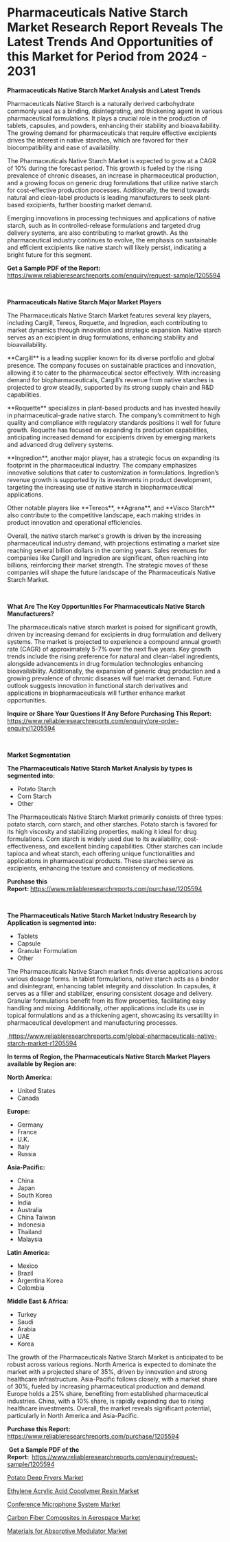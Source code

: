 <p><h1>Pharmaceuticals Native Starch Market Research Report Reveals The Latest Trends And Opportunities of this Market for Period from 2024 - 2031</h1></p><p><strong>Pharmaceuticals Native Starch Market Analysis and Latest Trends</strong></p>
<p><p>Pharmaceuticals Native Starch is a naturally derived carbohydrate commonly used as a binding, disintegrating, and thickening agent in various pharmaceutical formulations. It plays a crucial role in the production of tablets, capsules, and powders, enhancing their stability and bioavailability. The growing demand for pharmaceuticals that require effective excipients drives the interest in native starches, which are favored for their biocompatibility and ease of availability.</p><p>The Pharmaceuticals Native Starch Market is expected to grow at a CAGR of 10% during the forecast period. This growth is fueled by the rising prevalence of chronic diseases, an increase in pharmaceutical production, and a growing focus on generic drug formulations that utilize native starch for cost-effective production processes. Additionally, the trend towards natural and clean-label products is leading manufacturers to seek plant-based excipients, further boosting market demand.</p><p>Emerging innovations in processing techniques and applications of native starch, such as in controlled-release formulations and targeted drug delivery systems, are also contributing to market growth. As the pharmaceutical industry continues to evolve, the emphasis on sustainable and efficient excipients like native starch will likely persist, indicating a bright future for this segment.</p></p>
<p><strong>Get a Sample PDF of the Report:&nbsp;</strong> <a href="https://www.reliableresearchreports.com/enquiry/request-sample/1205594?utm_campaign=9&utm_medium=2&utm_source=Github&utm_content=ia&utm_term=31122024&utm_id=pharmaceuticals-native-starch">https://www.reliableresearchreports.com/enquiry/request-sample/1205594</a></p>
<p>&nbsp;</p>
<p><strong>Pharmaceuticals Native Starch Major Market Players</strong></p>
<p><p>The Pharmaceuticals Native Starch Market features several key players, including Cargill, Tereos, Roquette, and Ingredion, each contributing to market dynamics through innovation and strategic expansion. Native starch serves as an excipient in drug formulations, enhancing stability and bioavailability.</p><p>**Cargill** is a leading supplier known for its diverse portfolio and global presence. The company focuses on sustainable practices and innovation, allowing it to cater to the pharmaceutical sector effectively. With increasing demand for biopharmaceuticals, Cargill’s revenue from native starches is projected to grow steadily, supported by its strong supply chain and R&D capabilities.</p><p>**Roquette** specializes in plant-based products and has invested heavily in pharmaceutical-grade native starch. The company’s commitment to high quality and compliance with regulatory standards positions it well for future growth. Roquette has focused on expanding its production capabilities, anticipating increased demand for excipients driven by emerging markets and advanced drug delivery systems.</p><p>**Ingredion**, another major player, has a strategic focus on expanding its footprint in the pharmaceutical industry. The company emphasizes innovative solutions that cater to customization in formulations. Ingredion’s revenue growth is supported by its investments in product development, targeting the increasing use of native starch in biopharmaceutical applications.</p><p>Other notable players like **Tereos**, **Agrana**, and **Visco Starch** also contribute to the competitive landscape, each making strides in product innovation and operational efficiencies.</p><p>Overall, the native starch market's growth is driven by the increasing pharmaceutical industry demand, with projections estimating a market size reaching several billion dollars in the coming years. Sales revenues for companies like Cargill and Ingredion are significant, often reaching into billions, reinforcing their market strength. The strategic moves of these companies will shape the future landscape of the Pharmaceuticals Native Starch Market.</p></p>
<p>&nbsp;</p>
<p><strong>What Are The Key Opportunities For Pharmaceuticals Native Starch Manufacturers?</strong></p>
<p><p>The pharmaceuticals native starch market is poised for significant growth, driven by increasing demand for excipients in drug formulation and delivery systems. The market is projected to experience a compound annual growth rate (CAGR) of approximately 5-7% over the next five years. Key growth trends include the rising preference for natural and clean-label ingredients, alongside advancements in drug formulation technologies enhancing bioavailability. Additionally, the expansion of generic drug production and a growing prevalence of chronic diseases will fuel market demand. Future outlook suggests innovation in functional starch derivatives and applications in biopharmaceuticals will further enhance market opportunities.</p></p>
<p><strong>Inquire or Share Your Questions If Any Before Purchasing This Report:</strong> <a href="https://www.reliableresearchreports.com/enquiry/pre-order-enquiry/1205594?utm_campaign=9&utm_medium=2&utm_source=Github&utm_content=ia&utm_term=31122024&utm_id=pharmaceuticals-native-starch">https://www.reliableresearchreports.com/enquiry/pre-order-enquiry/1205594</a></p>
<p>&nbsp;</p>
<p><strong>Market Segmentation</strong></p>
<p><strong>The Pharmaceuticals Native Starch Market Analysis by types is segmented into:</strong></p>
<p><ul><li>Potato Starch</li><li>Corn Starch</li><li>Other</li></ul></p>
<p><p>The Pharmaceuticals Native Starch Market primarily consists of three types: potato starch, corn starch, and other starches. Potato starch is favored for its high viscosity and stabilizing properties, making it ideal for drug formulations. Corn starch is widely used due to its availability, cost-effectiveness, and excellent binding capabilities. Other starches can include tapioca and wheat starch, each offering unique functionalities and applications in pharmaceutical products. These starches serve as excipients, enhancing the texture and consistency of medications.</p></p>
<p><strong>Purchase this Report:&nbsp;</strong><a href="https://www.reliableresearchreports.com/purchase/1205594?utm_campaign=9&utm_medium=2&utm_source=Github&utm_content=ia&utm_term=31122024&utm_id=pharmaceuticals-native-starch">https://www.reliableresearchreports.com/purchase/1205594</a></p>
<p>&nbsp;</p>
<p><strong>The Pharmaceuticals Native Starch Market Industry Research by Application is segmented into:</strong></p>
<p><ul><li>Tablets</li><li>Capsule</li><li>Granular Formulation</li><li>Other</li></ul></p>
<p><p>The Pharmaceuticals Native Starch market finds diverse applications across various dosage forms. In tablet formulations, native starch acts as a binder and disintegrant, enhancing tablet integrity and dissolution. In capsules, it serves as a filler and stabilizer, ensuring consistent dosage and delivery. Granular formulations benefit from its flow properties, facilitating easy handling and mixing. Additionally, other applications include its use in topical formulations and as a thickening agent, showcasing its versatility in pharmaceutical development and manufacturing processes.</p></p>
<p><a href="https://www.reliableresearchreports.com/global-pharmaceuticals-native-starch-market-r1205594?utm_campaign=9&utm_medium=2&utm_source=Github&utm_content=ia&utm_term=31122024&utm_id=pharmaceuticals-native-starch">&nbsp;https://www.reliableresearchreports.com/global-pharmaceuticals-native-starch-market-r1205594</a></p>
<p><strong>In terms of Region, the Pharmaceuticals Native Starch Market Players available by Region are:</strong></p>
<p>
    <p> <strong> North America: </strong>
        <ul>
            <li>United States</li>
            <li>Canada</li>
        </ul>
        </p> 
    <p> <strong> Europe: </strong>
        <ul>
            <li>Germany</li>
            <li>France</li>
            <li>U.K.</li>
            <li>Italy</li>
            <li>Russia</li>
        </ul>
        </p> 
    <p> <strong> Asia-Pacific: </strong>
        <ul>
            <li>China</li>
            <li>Japan</li>
            <li>South Korea</li>
            <li>India</li>
            <li>Australia</li>
            <li>China Taiwan</li>
            <li>Indonesia</li>
            <li>Thailand</li>
            <li>Malaysia</li>
        </ul>
        </p> 
    <p> <strong> Latin America: </strong>
        <ul>
            <li>Mexico</li>
            <li>Brazil</li>
            <li>Argentina Korea</li>
            <li>Colombia</li>
        </ul>
        </p> 
    <p> <strong> Middle East & Africa: </strong>
        <ul>
            <li>Turkey</li>
            <li>Saudi</li>
            <li>Arabia</li>
            <li>UAE</li>
            <li>Korea</li>
        </ul>
    </p>
    </p>
<p><p>The growth of the Pharmaceuticals Native Starch Market is anticipated to be robust across various regions. North America is expected to dominate the market with a projected share of 35%, driven by innovation and strong healthcare infrastructure. Asia-Pacific follows closely, with a market share of 30%, fueled by increasing pharmaceutical production and demand. Europe holds a 25% share, benefiting from established pharmaceutical industries. China, with a 10% share, is rapidly expanding due to rising healthcare investments. Overall, the market reveals significant potential, particularly in North America and Asia-Pacific.</p></p>
<p><strong>Purchase this Report: </strong><a href="https://www.reliableresearchreports.com/purchase/1205594?utm_campaign=9&utm_medium=2&utm_source=Github&utm_content=ia&utm_term=31122024&utm_id=pharmaceuticals-native-starch">https://www.reliableresearchreports.com/purchase/1205594</a></p>
<p>&nbsp;<strong>Get a Sample PDF of the Report:&nbsp;&nbsp;</strong><a href="https://www.reliableresearchreports.com/enquiry/request-sample/1205594?utm_campaign=9&utm_medium=2&utm_source=Github&utm_content=ia&utm_term=31122024&utm_id=pharmaceuticals-native-starch">https://www.reliableresearchreports.com/enquiry/request-sample/1205594</a></p>
<p><strong></strong></p>
<p><p><a href="https://github.com/manesros8/Market-Research-Report-List-1/blob/main/potato-deep-fryers-market.md?utm_campaign=9&utm_medium=2&utm_source=Github&utm_content=ia&utm_term=31122024&utm_id=pharmaceuticals-native-starch">Potato Deep Fryers Market</a></p><p><a href="https://github.com/ulyssacrayne00231/Market-Research-Report-List-1/blob/main/ethylene-acrylic-acid-copolymer-resin-market.md?utm_campaign=9&utm_medium=2&utm_source=Github&utm_content=ia&utm_term=31122024&utm_id=pharmaceuticals-native-starch">Ethylene Acrylic Acid Copolymer Resin Market</a></p><p><a href="https://github.com/hgf64gh/Market-Research-Report-List-1/blob/main/conference-microphone-system-market.md?utm_campaign=9&utm_medium=2&utm_source=Github&utm_content=ia&utm_term=31122024&utm_id=pharmaceuticals-native-starch">Conference Microphone System Market</a></p><p><a href="https://github.com/SanjidaMahmud54/Market-Research-Report-List-1/blob/main/carbon-fiber-composites-in-aerospace-market.md?utm_campaign=9&utm_medium=2&utm_source=Github&utm_content=ia&utm_term=31122024&utm_id=pharmaceuticals-native-starch">Carbon Fiber Composites in Aerospace Market</a></p><p><a href="https://github.com/WashimHussain441/Market-Research-Report-List-1/blob/main/materials-for-absorptive-modulator-market.md?utm_campaign=9&utm_medium=2&utm_source=Github&utm_content=ia&utm_term=31122024&utm_id=pharmaceuticals-native-starch">Materials for Absorptive Modulator Market</a></p></p>